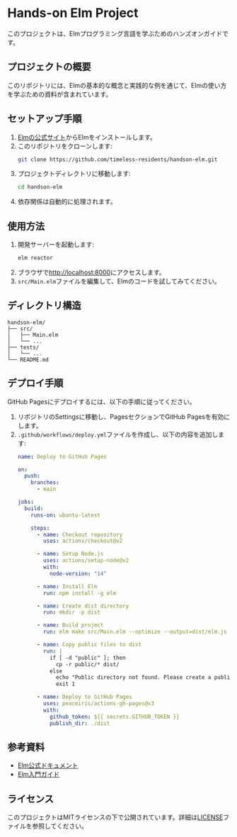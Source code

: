 # Hands-on Elm Project

このプロジェクトは、Elmプログラミング言語を学ぶためのハンズオンガイドです。

## プロジェクトの概要

このリポジトリには、Elmの基本的な概念と実践的な例を通じて、Elmの使い方を学ぶための資料が含まれています。

## セットアップ手順

1. [Elmの公式サイト](https://elm-lang.org/)からElmをインストールします。
2. このリポジトリをクローンします:
    ```sh
    git clone https://github.com/timeless-residents/handson-elm.git
    ```
3. プロジェクトディレクトリに移動します:
    ```sh
    cd handson-elm
    ```
4. 依存関係は自動的に処理されます。

## 使用方法

1. 開発サーバーを起動します:
    ```sh
    elm reactor
    ```
2. ブラウザで[http://localhost:8000](http://localhost:8000)にアクセスします。
3. `src/Main.elm`ファイルを編集して、Elmのコードを試してみてください。

## ディレクトリ構造

```
handson-elm/
├── src/
│   ├── Main.elm
│   └── ...
├── tests/
│   └── ...
└── README.md
```

## デプロイ手順

GitHub Pagesにデプロイするには、以下の手順に従ってください。

1. リポジトリのSettingsに移動し、PagesセクションでGitHub Pagesを有効にします。
2. `.github/workflows/deploy.yml`ファイルを作成し、以下の内容を追加します:
    ```yaml
    name: Deploy to GitHub Pages

    on:
      push:
        branches:
          - main

    jobs:
      build:
        runs-on: ubuntu-latest

        steps:
          - name: Checkout repository
            uses: actions/checkout@v2

          - name: Setup Node.js
            uses: actions/setup-node@v2
            with:
              node-version: "14"

          - name: Install Elm
            run: npm install -g elm

          - name: Create dist directory
            run: mkdir -p dist

          - name: Build project
            run: elm make src/Main.elm --optimize --output=dist/elm.js

          - name: Copy public files to dist
            run: |
              if [ -d "public" ]; then
                cp -r public/* dist/
              else
                echo "Public directory not found. Please create a public directory with index.html"
                exit 1

          - name: Deploy to GitHub Pages
            uses: peaceiris/actions-gh-pages@v3
            with:
              github_token: ${{ secrets.GITHUB_TOKEN }}
              publish_dir: ./dist
    ```

## 参考資料

- [Elm公式ドキュメント](https://guide.elm-lang.org/)
- [Elm入門ガイド](https://elm-lang.org/docs)

## ライセンス

このプロジェクトはMITライセンスの下で公開されています。詳細は[LICENSE](LICENSE)ファイルを参照してください。
